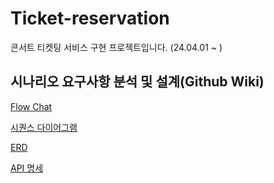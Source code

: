 # Ticket-reservation
콘서트 티켓팅 서비스 구현 프로젝트입니다. (24.04.01 ~ ) 


## 시나리오 요구사항 분석 및 설계(Github Wiki) 

[Flow Chat](https://github.com/NoJaeHyuk/ticket-reservation/wiki/Flow-Chat)  

[시퀀스 다이어그램](https://github.com/NoJaeHyuk/ticket-reservation/wiki/%EC%8B%9C%ED%80%80%EC%8A%A4-%EB%8B%A4%EC%9D%B4%EC%96%B4%EA%B7%B8%EB%9E%A8)  

[ERD](https://github.com/NoJaeHyuk/ticket-reservation/wiki/ERD-%EC%84%A4%EA%B2%8C)  

[API 명세](https://github.com/NoJaeHyuk/ticket-reservation/wiki/API-%EB%AA%85%EC%84%B8)  


